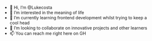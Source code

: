- 👋 Hi, I’m @Lukecosta
- 👀 I’m interested in the meaning of life
- 🌱 I’m currently learning frontend development whilst trying to keep a cool head
- 💞️ I’m looking to collaborate on innovative projects and other learners
- 📫 You can reach me right here on GH

<!---
Lukecosta/Lukecosta is a ✨ special ✨ repository because its `README.md` (this file) appears on your GitHub profile.
You can click the Preview link to take a look at your changes.
--->

